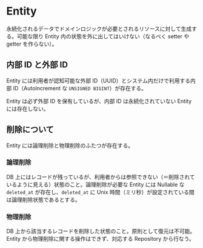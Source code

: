 # Entity

永続化されるデータでドメインロジックが必要とされるリソースに対して生成する。可能な限り Entity 内の状態を外に出してはいけない（なるべく setter や getter を作らない）。

## 内部 ID と外部 ID

Entity には利用者が認知可能な外部 ID（UUID）とシステム内だけで利用する内部 ID（AutoIncrement な `UNSIGNED BIGINT`）が存在する。

Entity は必ず外部 ID を保有しているが、内部 ID は永続化されていない Entity には存在しない。

## 削除について

Entity には論理削除と物理削除のふたつが存在する。

### 論理削除

DB 上にはレコードが残っているが、利用者からは参照できない（＝削除されているように見える）状態のこと。論理削除が必要な Entity には Nullable な `deleted_at` が存在し、`deleted_at` に Unix 時間（ミリ秒）が設定されている間は論理削除状態であるとする。

### 物理削除

DB 上から該当するレコードを削除した状態のこと。原則として復元は不可能。Entity から物理削除に関する操作はできず、対応する Repository から行なう。
